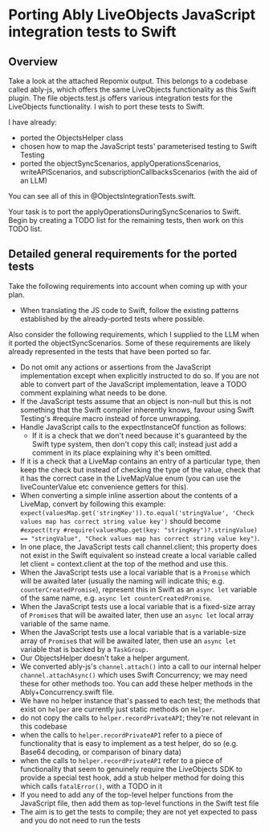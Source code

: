 # Porting Ably LiveObjects JavaScript integration tests to Swift

## Overview

Take a look at the attached Repomix output. This belongs to a codebase called ably-js, which offers the same LiveObjects functionality as this Swift plugin. The file objects.test.js offers various integration tests for the LiveObjects functionality. I wish to port these tests to Swift.

I have already:

- ported the ObjectsHelper class
- chosen how to map the JavaScript tests' parameterised testing to Swift Testing
- ported the objectSyncScenarios, applyOperationsScenarios, writeAPIScenarios, and subscriptionCallbacksScenarios (with the aid of an LLM)

You can see all of this in @ObjectsIntegrationTests.swift.

Your task is to port the applyOperationsDuringSyncScenarios to Swift. Begin by creating a TODO list for the remaining tests, then work on this TODO list.

## Detailed general requirements for the ported tests

Take the following requirements into account when coming up with your plan.

- When translating the JS code to Swift, follow the existing patterns established by the already-ported tests where possible.

Also consider the following requirements, which I supplied to the LLM when it ported the objectSyncScenarios. Some of these requirements are likely already represented in the tests that have been ported so far.

- Do not omit any actions or assertions from the JavaScript implementation except when explicitly instructed to do so. If you are not able to convert part of the JavaScript implementation, leave a TODO comment explaining what needs to be done.
- If the JavaScript tests assume that an object is non-null but this is not something that the Swift compiler inherently knows, favour using Swift Testing's #require macro instead of force unwrapping.
- Handle JavaScript calls to the expectInstanceOf function as follows:
  - If it is a check that we don't need because it's guaranteed by the Swift type system, then don't copy this call; instead just add a comment in its place explaining why it's been omitted.
- If it is a check that a LiveMap contains an entry of a particular type, then keep the check but instead of checking the type of the value, check that it has the correct case in the LiveMapValue enum (you can use the liveCounterValue etc convenience getters for this).
- When converting a simple inline assertion about the contents of a LiveMap, convert by following this example: `expect(valuesMap.get('stringKey')).to.equal('stringValue', 'Check values map has correct string value key')` should become `#expect(try #require(valuesMap.get(key: "stringKey")?.stringValue) == "stringValue", "Check values map has correct string value key")`.
- In one place, the JavaScript tests call channel.client; this property does not exist in the Swift equivalent so instead create a local variable called let client = context.client at the top of the method and use this.
- When the JavaScript tests use a local variable that is a `Promise` which will be awaited later (usually the naming will indicate this; e.g. `counterCreatedPromise`), represent this in Swift as an `async let` variable of the same name, e.g. `async let counterCreatedPromise`.
- When the JavaScript tests use a local variable that is a fixed-size array of `Promise`s that will be awaited later, then use an `async let` local array variable of the same name.
- When the JavaScript tests use a local variable that is a variable-size array of `Promise`s that will be awaited later, then use an `async let` variable that is backed by a `TaskGroup.`
- Our ObjectsHelper doesn't take a helper argument.
- We converted ably-js's `channel.attach()` into a call to our internal helper `channel.attachAsync()` which uses Swift Concurrency; we may need these for other methods too. You can add these helper methods in the Ably+Concurrency.swift file.
- We have no helper instance that's passed to each test; the methods that exist on `helper` are currently just static methods on `Helper`.
- do not copy the calls to `helper.recordPrivateAPI`; they're not relevant in this codebase
- when the calls to `helper.recordPrivateAPI` refer to a piece of functionality that is easy to implement as a test helper, do so (e.g. Base64 decoding, or comparison of binary data)
- when the calls to `helper.recordPrivateAPI` refer to a piece of functionality that seem to genuinely require the LiveObjects SDK to provide a special test hook, add a stub helper method for doing this which calls `fatalError()`, with a TODO in it
- If you need to add any of the top-level helper functions from the JavaScript file, then add them as top-level functions in the Swift test file
- The aim is to get the tests to compile; they are not yet expected to pass and you do not need to run the tests
